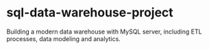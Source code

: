 # sql-data-warehouse-project
Building a modern data warehouse with MySQL server, including ETL processes, data modeling and analytics.
